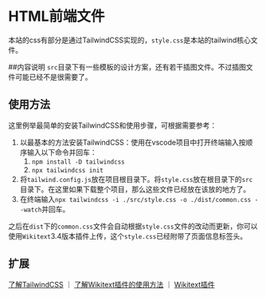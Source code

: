 # HTML前端文件
本站的css有部分是通过TailwindCSS实现的，`style.css`是本站的tailwind核心文件。

##内容说明
`src`目录下有一些模板的设计方案，还有若干插图文件。不过插图文件可能已经不是很需要了。

## 使用方法


这里例举最简单的安装TailwindCSS和使用步骤，可根据需要参考：


1. 以最基本的方法安装TailwindCSS：使用在vscode项目中打开终端输入按顺序输入以下命令并回车：
	1. `npm install -D tailwindcss`
	2. `npx tailwindcss init`
2. 将`tailwind.config.js`放在项目根目录下。将`style.css`放在根目录下的`src`目录下。在这里如果下载整个项目，那么这些文件已经放在该放的地方了。
3. 在终端输入`npx tailwindcss -i ./src/style.css -o ./dist/common.css --watch`并回车。

之后在`dist`下的`common.css`文件会自动根据`style.css`文件的改动而更新，你可以使用`Wikitext`3.4版本插件上传，这个`style.css`已经附带了页面信息标签头。

## 扩展


[了解TailwindCSS](https://Tailwindcss.com) ｜ [了解Wikitext插件的使用方法](https://www.huijiwiki.com/p/21136) ｜ [Wikitext插件](https://marketplace.visualstudio.com/items?itemName=RoweWilsonFrederiskHolme.wikitext)
